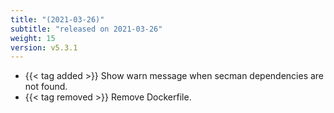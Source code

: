 ```yaml
---
title: "(2021-03-26)"
subtitle: "released on 2021-03-26"
weight: 15
version: v5.3.1
---
```


- {{< tag added >}} Show warn message when secman dependencies are not found.
- {{< tag removed >}} Remove Dockerfile.
